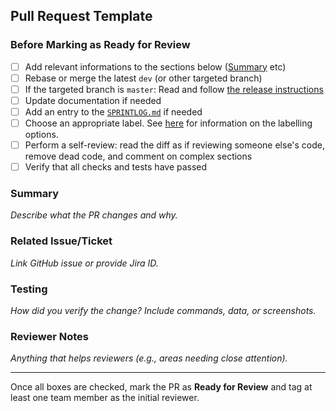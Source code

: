 ## Pull Request Template

### Before Marking as Ready for Review

- [ ] Add relevant informations to the sections below ([Summary](#summary) etc)
- [ ] Rebase or merge the latest `dev` (or other targeted branch)
- [ ] If the targeted branch is `master`: Read and follow [the release instructions](https://github.com/ScilifelabDataCentre/dds_web/blob/dev/docs/procedures/new_release.md)
- [ ] Update documentation if needed
- [ ] Add an entry to the [`SPRINTLOG.md`](https://github.com/ScilifelabDataCentre/dds_web/blob/dev/SPRINTLOG.md) if needed
- [ ] Choose an appropriate label. See [here](https://github.com/ScilifelabDataCentre/dds_web/blob/dev/docs/procedures/labelling_a_pull_request.md) for information on the labelling options.
- [ ] Perform a self-review: read the diff as if reviewing someone else's code, remove dead code, and comment on complex sections
- [ ] Verify that all checks and tests have passed

### Summary

_Describe what the PR changes and why._

### Related Issue/Ticket

_Link GitHub issue or provide Jira ID._

### Testing

_How did you verify the change? Include commands, data, or screenshots._

### Reviewer Notes

_Anything that helps reviewers (e.g., areas needing close attention)._

---

Once all boxes are checked, mark the PR as **Ready for Review** and tag at least one team member as the initial reviewer.
